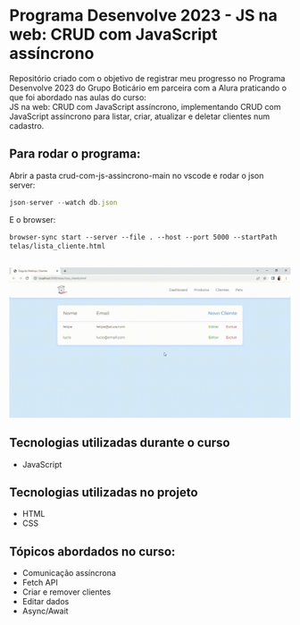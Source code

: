 # Programa Desenvolve 2023 - JS na web: CRUD com JavaScript assíncrono

Repositório criado com o objetivo de registrar meu progresso no Programa Desenvolve 2023 do Grupo Boticário em parceira com a Alura praticando o que foi abordado nas aulas do curso: <br> 
JS na web: CRUD com JavaScript assíncrono, implementando CRUD com JavaScript assíncrono para listar, criar, atualizar e deletar clientes num cadastro. <br>

## Para rodar o programa:

Abrir a pasta crud-com-js-assincrono-main no vscode e 
rodar o json server: 

```js
json-server --watch db.json
```

E o browser: 
```
browser-sync start --server --file . --host --port 5000 --startPath telas/lista_cliente.html
```
<br>

<img src='Doguito-Petshop-Clientes.gif'>

## Tecnologias utilizadas durante o curso

* JavaScript

## Tecnologias utilizadas no projeto
* HTML
* CSS

## Tópicos abordados no curso:

* Comunicação assíncrona <br>
* Fetch API <br>
* Criar e remover clientes <br>
* Editar dados <br>
* Async/Await 


